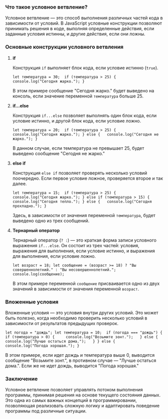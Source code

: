 ### Что такое условное ветвление?

Условное ветвление — это способ выполнения различных частей кода в зависимости от условий. В JavaScript условные конструкции позволяют принимать решения в коде, выполняя определенные действия, если заданные условия истинны, и другие действия, если они ложны.

### Основные конструкции условного ветвления

1. **if**
    
    Конструкция `if` выполняет блок кода, если условие истинно (`true`).
    
    `let температура = 30;  if (температура > 25) {   console.log("Сегодня жарко."); }`
    
    В этом примере сообщение "Сегодня жарко." будет выведено на консоль, если значение переменной `температура` больше 25.
    
2. **if...else**
    
    Конструкция `if...else` позволяет выполнять один блок кода, если условие истинно, и другой блок кода, если условие ложно.
    
    `let температура = 20;  if (температура > 25) {   console.log("Сегодня жарко."); } else {   console.log("Сегодня не жарко."); }`
    
    В данном случае, если температура не превышает 25, будет выведено сообщение "Сегодня не жарко."
    
3. **else if**
    
    Конструкция `else if` позволяет проверять несколько условий поочередно. Если первое условие ложное, проверяется второе и так далее.
    
    `let температура = 15;  if (температура > 25) {   console.log("Сегодня жарко."); } else if (температура > 15) {   console.log("Сегодня тепло."); } else {   console.log("Сегодня прохладно."); }`
    
    Здесь, в зависимости от значения переменной `температура`, будет выведено одно из трех сообщений.
    
4. **Тернарный оператор**
    
    Тернарный оператор (`? :`) — это краткая форма записи условного выражения `if...else`. Он состоит из трех частей: условия, выражения для выполнения, если условие истинно, и выражения для выполнения, если условие ложно.
    
    `let возраст = 18; let сообщение = (возраст >= 18) ? "Вы совершеннолетний." : "Вы несовершеннолетний."; console.log(сообщение);`
    
    В этом примере переменной `сообщение` присваивается одно из двух значений в зависимости от значения переменной `возраст`.
    

### Вложенные условия

Вложенные условия — это условия внутри других условий. Это может быть полезно, когда необходимо проверить несколько условий в зависимости от результатов предыдущих проверок.

`let погода = "дождь"; let температура = 10;  if (погода === "дождь") {   if (температура > 0) {     console.log("Возьмите зонт.");   } else {     console.log("Лучше остаться дома.");   } } else {   console.log("Погода хорошая."); }`

В этом примере, если идет дождь и температура выше 0, выводится сообщение "Возьмите зонт.", в противном случае — "Лучше остаться дома.". Если же не идет дождь, выводится "Погода хорошая."

### Заключение

Условное ветвление позволяет управлять потоком выполнения программы, принимая решения на основе текущего состояния данных. Это одна из самых важных концепций в программировании, позволяющая реализовать сложную логику и адаптировать поведение программы под различные ситуации.
